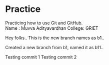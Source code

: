 # Practice

Practicing how to use Git and GitHub.<br>
Name : Muvva Adityavardhan
College: GRIET

Hey folks.. This is the new branch names as b1..

Created a new branch from b1, named it as b11..

Testing commit 1
Testing commit 2